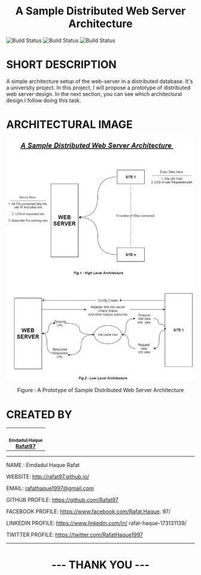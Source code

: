 # **<center>A Sample Distributed Web Server Architecture</center>**

![Build Status](https://img.shields.io/static/v1?label=project%20type&message=SQL&style=for-the-badge)
![Build Status](https://img.shields.io/static/v1?label=LANGUAGE&message=PL/SQL&color=importent&style=for-the-badge)
![Build Status](https://img.shields.io/static/v1?label=PLATFORM%20USED&message=ORACLE%2010G&style=for-the-badge)


# **SHORT DESCRIPTION**

A simple architecture setup of the web-server in a distributed database. It's a university project. In this project, I will propose a prototype of distributed web server design. In the next section, you can see which architectural design I follow doing this task.


# **ARCHITECTURAL IMAGE**

<center>
<img alt="A_Sample_Distributed_Web_Server_Architecture" src="https://raw.githubusercontent.com/Rafat97/rafat97-content-static/main/random/A_Sample_Distributed_Web_Server_Architecture.jpg" />


Figure : A Prototype of Sample Distributed Web Server Architecture
</center>
 
# **CREATED BY**
<center>
<table>
  <tr>
    <td align="center">
        <a href="https://github.com/Rafat97">
            <img src="https://avatars3.githubusercontent.com/u/21246862" width="100px;" alt=""/>
            <br /><sub><b>Emdadul Haque</b></sub>
            <br /><b>Rafat97</b>
        </a>
    </td>
  </tr>
</table>
</center>

---
NAME : Emdadul Haque Rafat

WEBSITE: http://rafat97.github.io/

EMAIL: rafathaque1997@gmail.com

GITHUB PROFILE: https://github.com/Rafat97

FACEBOOK PROFILE: https://www.facebook.com/Rafat.Haque.
97/

LINKEDIN PROFILE: https://www.linkedin.com/in/
rafat-haque-173131139/

TWITTER PROFILE: https://twitter.com/RafatHaque1997

---


# **<center>--- THANK YOU --- </center>**
